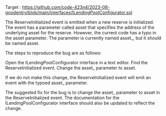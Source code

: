 Target : https://github.com/code-423n4/2023-08-goodentry/blob/main/interfaces/ILendingPoolConfigurator.sol




The ReserveInitialized event is emitted when a new reserve is initialized. The event has a parameter called asset that specifies the address of the underlying asset for the reserve. However, the current code has a typo in the asset parameter. The parameter is currently named asset_, but it should be named asset.



The steps to reproduce the bug are as follows:

Open the ILendingPoolConfigurator interface in a text editor.
Find the ReserveInitialized event.
Change the asset_ parameter to asset.

If we  do not make this change, the ReserveInitialized event will emit an event with the typoed asset_ parameter.

The suggested fix for the bug is to change the asset_ parameter to asset in the ReserveInitialized event. The documentation for the ILendingPoolConfigurator interface should also be updated to reflect the change.